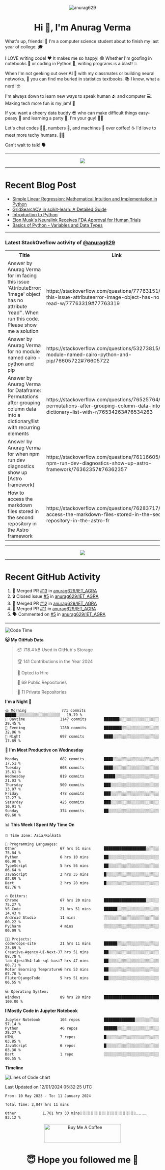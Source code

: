 

<p align="center"> <img src="https://komarev.com/ghpvc/?username=anurag629&label=Profile%20views&color=0e75b6&style=flat" alt="anurag629" /> </p>

<h1 align="center">Hi 👋, I'm Anurag Verma</h1>

What's up, friends! 👋 I'm a computer science student about to finish my last year of college. 🎓

I LOVE writing code! ❤️ It makes me so happy! 😄 Whether I'm goofing in notebooks 📓 or coding in Python 🐍, writing programs is a blast! 💥

When I'm not geeking out over AI 🤖 with my classmates or building neural networks, 🧠 you can find me buried in statistics textbooks. 📚 I know, what a nerd! 🤓

I'm always down to learn new ways to speak human 🫂 and computer 💻. Making tech more fun is my jam! 🍇

If you want a cheery data buddy 😎 who can make difficult things easy-peasy 🥝 and learning a party 🎉, I'm your guy! 🙋‍♂️

Let's chat codes 👨‍💻, numbers 🧮, and machines 🤖 over coffee! ☕ I'd love to meet more techy humans. 💁‍♂️

Can't wait to talk! 🗣️

---

<p align="center">
  <img src="https://spotify-github-profile.vercel.app/api/view.svg?uid=mwvywke3fo2gajpenodnmobfh&cover_image=true&theme=default&show_offline=false&background_color=121212&interchange=false&bar_color=53b14f&bar_color_cover=true">
</p>

---

# Recent Blog Post

<!-- BLOG-POST-LIST:START -->
- [Simple Linear Regression: Mathematical Intuition and Implementation in Python](https://codercops.tech/blog/machine-learning-algorithms/simple-linear-regression-mathematical-intuation)
- [GridSearchCV in scikit-learn: A Detailed Guide](https://codercops.tech/blog/gridsearchcv-in-scikit-learn-a-detailed-guide)
- [Introduction to Python](https://codercops.tech/blog/python-tutorial/introduction-to-python)
- [Elon Musk&#39;s Neuralink Receives FDA Approval for Human Trials](https://codercops.tech/blog/elon-musks-neuralink-receives-fda-approval-for-human-trials)
- [Basics of Python - Variables and Data Types](https://codercops.tech/blog/python-basics-of-python-variables-and-data-types)
<!-- BLOG-POST-LIST:END -->

---

### Latest StackOveflow activity of [@anurag629](https://github.com/anurag629)
<table>
  <tr><th>Title</th><th>Link</th></tr>
  <!-- STACKOVERFLOW:START --><tr><td>Answer by Anurag Verma for im facing this issue &#39;AttributeError: &#39;Image&#39; object has no attribute &#39;read&#39;&#39;. When run this code. Please show me a solution</td><td>https://stackoverflow.com/questions/77763151/im-facing-this-issue-attributeerror-image-object-has-no-attribute-read-w/77763319#77763319</td></tr><tr><td>Answer by Anurag Verma for no module named cairo - python and pip</td><td>https://stackoverflow.com/questions/53273815/no-module-named-cairo-python-and-pip/76605722#76605722</td></tr><tr><td>Answer by Anurag Verma for Dataframe: Permutations after grouping column data into a dictionary/list with recurring elements</td><td>https://stackoverflow.com/questions/76525764/dataframe-permutations-after-grouping-column-data-into-a-dictionary-list-with-r/76534263#76534263</td></tr><tr><td>Answer by Anurag Verma for when npm run dev diagnostics show up [Astro framework]</td><td>https://stackoverflow.com/questions/76116605/when-npm-run-dev-diagnostics-show-up-astro-framework/76362357#76362357</td></tr><tr><td>How to access the markdown files stored in the second repository in the Astro framework</td><td>https://stackoverflow.com/questions/76283717/how-to-access-the-markdown-files-stored-in-the-second-repository-in-the-astro-fr</td></tr><!-- STACKOVERFLOW:END -->
</table>

---

<p align="center">
  <img alig src="https://github-profile-trophy.vercel.app/?username=anurag629&theme=onedark&column=-1" />
</p>

---

# Recent GitHub Activity
<!--START_SECTION:activity-->
1. 🎉 Merged PR [#13](https://github.com/anurag629/IET_AGRA/pull/13) in [anurag629/IET_AGRA](https://github.com/anurag629/IET_AGRA)
2. 🔒 Closed issue [#5](https://github.com/anurag629/IET_AGRA/issues/5) in [anurag629/IET_AGRA](https://github.com/anurag629/IET_AGRA)
3. 🎉 Merged PR [#12](https://github.com/anurag629/IET_AGRA/pull/12) in [anurag629/IET_AGRA](https://github.com/anurag629/IET_AGRA)
4. 🎉 Merged PR [#11](https://github.com/anurag629/IET_AGRA/pull/11) in [anurag629/IET_AGRA](https://github.com/anurag629/IET_AGRA)
5. 🗣 Commented on [#5](https://github.com/anurag629/IET_AGRA/issues/5#issuecomment-1854540580) in [anurag629/IET_AGRA](https://github.com/anurag629/IET_AGRA)
<!--END_SECTION:activity-->

---

<!--START_SECTION:waka-->
![Code Time](http://img.shields.io/badge/Code%20Time-2%2C054%20hrs%204%20mins-blue)

**🐱 My GitHub Data** 

> 📦 718.4 kB Used in GitHub's Storage 
 > 
> 🏆 141 Contributions in the Year 2024
 > 
> 💼 Opted to Hire
 > 
> 📜 69 Public Repositories 
 > 
> 🔑 11 Private Repositories 
 > 
**I'm a Night 🦉** 

```text
🌞 Morning                771 commits         █████░░░░░░░░░░░░░░░░░░░░   19.79 % 
🌆 Daytime                1147 commits        ███████░░░░░░░░░░░░░░░░░░   29.45 % 
🌃 Evening                1280 commits        ████████░░░░░░░░░░░░░░░░░   32.86 % 
🌙 Night                  697 commits         ████░░░░░░░░░░░░░░░░░░░░░   17.89 % 
```
📅 **I'm Most Productive on Wednesday** 

```text
Monday                   682 commits         ████░░░░░░░░░░░░░░░░░░░░░   17.51 % 
Tuesday                  608 commits         ████░░░░░░░░░░░░░░░░░░░░░   15.61 % 
Wednesday                819 commits         █████░░░░░░░░░░░░░░░░░░░░   21.03 % 
Thursday                 509 commits         ███░░░░░░░░░░░░░░░░░░░░░░   13.07 % 
Friday                   478 commits         ███░░░░░░░░░░░░░░░░░░░░░░   12.27 % 
Saturday                 425 commits         ███░░░░░░░░░░░░░░░░░░░░░░   10.91 % 
Sunday                   374 commits         ██░░░░░░░░░░░░░░░░░░░░░░░   09.60 % 
```


📊 **This Week I Spent My Time On** 

```text
🕑︎ Time Zone: Asia/Kolkata

💬 Programming Languages: 
Other                    67 hrs 51 mins      ███████████████████░░░░░░   75.84 % 
Python                   6 hrs 10 mins       ██░░░░░░░░░░░░░░░░░░░░░░░   06.90 % 
TypeScript               5 hrs 56 mins       ██░░░░░░░░░░░░░░░░░░░░░░░   06.64 % 
JavaScript               2 hrs 35 mins       █░░░░░░░░░░░░░░░░░░░░░░░░   02.89 % 
Dart                     2 hrs 28 mins       █░░░░░░░░░░░░░░░░░░░░░░░░   02.76 % 

🔥 Editors: 
Chrome                   67 hrs 20 mins      ███████████████████░░░░░░   75.27 % 
VS Code                  21 hrs 51 mins      ██████░░░░░░░░░░░░░░░░░░░   24.43 % 
Android Studio           11 mins             ░░░░░░░░░░░░░░░░░░░░░░░░░   00.22 % 
PyCharm                  4 mins              ░░░░░░░░░░░░░░░░░░░░░░░░░   00.09 % 

🐱‍💻 Projects: 
codercops-site           21 hrs 11 mins      ██████░░░░░░░░░░░░░░░░░░░   23.69 % 
Creative-Agency-UI-Next-J7 hrs 51 mins       ██░░░░░░░░░░░░░░░░░░░░░░░   08.78 % 
lab-4jesi3h4-lab-sql-basi7 hrs 47 mins       ██░░░░░░░░░░░░░░░░░░░░░░░   08.71 % 
Rotor Bearning Temprature6 hrs 53 mins       ██░░░░░░░░░░░░░░░░░░░░░░░   07.70 % 
FluterDjangoTodo         5 hrs 51 mins       ██░░░░░░░░░░░░░░░░░░░░░░░   06.55 % 

💻 Operating System: 
Windows                  89 hrs 28 mins      █████████████████████████   100.00 % 
```

**I Mostly Code in Jupyter Notebook** 

```text
Jupyter Notebook         104 repos           ██████████████░░░░░░░░░░░   57.14 % 
Python                   46 repos            ██████░░░░░░░░░░░░░░░░░░░   25.27 % 
HTML                     7 repos             █░░░░░░░░░░░░░░░░░░░░░░░░   03.85 % 
JavaScript               6 repos             █░░░░░░░░░░░░░░░░░░░░░░░░   03.30 % 
Dart                     1 repo              ░░░░░░░░░░░░░░░░░░░░░░░░░   00.55 % 
```



**Timeline**

![Lines of Code chart](https://raw.githubusercontent.com/anurag629/anurag629/main/assets/bar_graph.png)


 Last Updated on 12/01/2024 05:32:25 UTC
<!--END_SECTION:waka-->

<!--START_SECTION:waka-simple-->

```text
From: 10 May 2023 - To: 11 January 2024

Total Time: 2,047 hrs 11 mins

Other            1,701 hrs 33 mins⣿⣿⣿⣿⣿⣿⣿⣿⣿⣿⣿⣿⣿⣿⣿⣿⣿⣿⣿⣿⣷⣀⣀⣀⣀   83.12 %
```

<!--END_SECTION:waka-simple-->

<p align="center"> 
<a href="https://www.buymeacoffee.com/anurag629" target="_blank"><img src="https://cdn.buymeacoffee.com/buttons/default-orange.png" alt="Buy Me A Coffee" height="60" width="250"></a>
</p>


<h1 align="center"> 😇 Hope you followed me 🥰  </h1>
